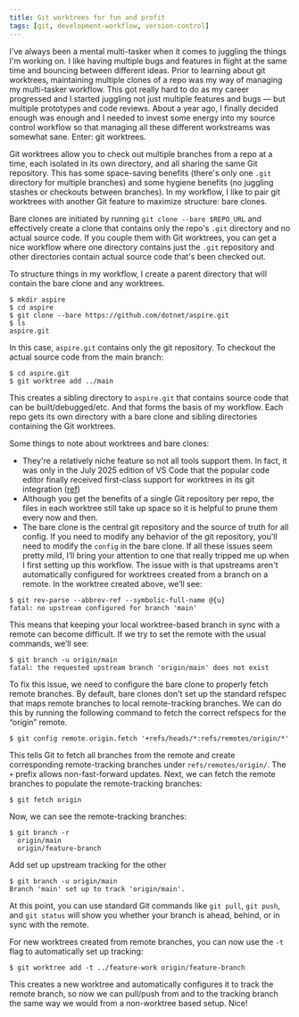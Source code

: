 ```yaml
---
title: Git worktrees for fun and profit
tags: [git, development-workflow, version-control]
---
```


I've always been a mental multi-tasker when it comes to juggling the things I'm working on. I like having multiple bugs and features in flight at the same time and bouncing between different ideas. Prior to learning about git worktrees, maintaining multiple clones of a repo was my way of managing my multi-tasker workflow. This got really hard to do as my career progressed and I started juggling not just multiple features and bugs — but multiple prototypes and code reviews. About a year ago, I finally decided enough was enough and I needed to invest some energy into my source control workflow so that managing all these different workstreams was somewhat sane. Enter: git worktrees.

Git worktrees allow you to check out multiple branches from a repo at a time, each isolated in its own directory, and all sharing the same Git repository. This has some space-saving benefits (there's only one `.git` directory for multiple branches) and some hygiene benefits (no juggling stashes or checkouts between branches). In my workflow, I like to pair git worktrees with another Git feature to maximize structure: bare clones.

Bare clones are initiated by running `git clone --bare $REPO_URL` and effectively create a clone that contains only the repo's `.git` directory and no actual source code. If you couple them with Git worktrees, you can get a nice workflow where one directory contains just the `.git` repository and other directories contain actual source code that's been checked out.

To structure things in my workflow, I create a parent directory that will contain the bare clone and any worktrees.

```
$ mkdir aspire
$ cd aspire
$ git clone --bare https://github.com/dotnet/aspire.git
$ ls
aspire.git
```

In this case, `aspire.git` contains only the git repository. To checkout the actual source code from the main branch:

```
$ cd aspire.git
$ git worktree add ../main
```

This creates a sibling directory to `aspire.git` that contains source code that can be built/debugged/etc. And that forms the basis of my workflow. Each repo gets its own directory with a bare clone and sibling directories containing the Git worktrees.

Some things to note about worktrees and bare clones:
- They're a relatively niche feature so not all tools support them. In fact, it was only in the July 2025 edition of VS Code that the popular code editor finally received first-class support for worktrees in its git integration ([ref](https://code.visualstudio.com/updates/v1_103#_git-worktree-support))
- Although you get the benefits of a single Git repository per repo, the files in each worktree still take up space so it is helpful to prune them every now and then.
- The bare clone is the central git repository and the source of truth for all config. If you need to modify any behavior of the git repository, you'll need to modify the `config` in the bare clone.
If all these issues seem pretty mild, I’ll bring your attention to one that really tripped me up when I first setting up this workflow. The issue with is that upstreams aren't automatically configured for worktrees created from a branch on a remote. In the worktree created above, we’ll see:

```
$ git rev-parse --abbrev-ref --symbolic-full-name @{u}
fatal: no upstream configured for branch 'main'
```
This means that keeping your local worktree-based branch in sync with a remote can become difficult. If we try to set the remote with the usual commands, we’ll see:
```
$ git branch -u origin/main
fatal: the requested upstream branch 'origin/main' does not exist
```
To fix this issue, we need to configure the bare clone to properly fetch remote branches. By default, bare clones don't set up the standard refspec that maps remote branches to local remote-tracking branches. We can do this by running the following command to fetch the correct refspecs for the “origin” remote.
```
$ git config remote.origin.fetch '+refs/heads/*:refs/remotes/origin/*'
```
This tells Git to fetch all branches from the remote and create corresponding remote-tracking branches under `refs/remotes/origin/`. The `+` prefix allows non-fast-forward updates.
Next, we can fetch the remote branches to populate the remote-tracking branches:
```
$ git fetch origin
```

Now, we can see the remote-tracking branches:
```
$ git branch -r
  origin/main
  origin/feature-branch
```

Add set up upstream tracking for the other 
```
$ git branch -u origin/main
Branch 'main' set up to track 'origin/main'.
```

At this point, you can use standard Git commands like `git pull`, `git push`, and `git status` will show you whether your branch is ahead, behind, or in sync with the remote.

For new worktrees created from remote branches, you can now use the `-t` flag to automatically set up tracking:
```
$ git worktree add -t ../feature-work origin/feature-branch
```

This creates a new worktree and automatically configures it to track the remote branch, so now we can pull/push from and to the tracking branch the same way we would from a non-worktree based setup. Nice!